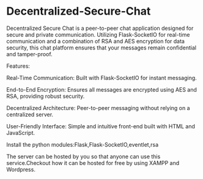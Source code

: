 # Decentralized-Secure-Chat
Decentralized Secure Chat is a peer-to-peer chat application designed for secure and private communication. Utilizing Flask-SocketIO for real-time communication and a combination of RSA and AES encryption for data security, this chat platform ensures that your messages remain confidential and tamper-proof.

Features:

Real-Time Communication: Built with Flask-SocketIO for instant messaging.

End-to-End Encryption: Ensures all messages are encrypted using AES and RSA, providing robust security.

Decentralized Architecture: Peer-to-peer messaging without relying on a centralized server.

User-Friendly Interface: Simple and intuitive front-end built with HTML and JavaScript.




Install the python modules:Flask,Flask-SocketIO,eventlet,rsa

The server can be hosted by you so that anyone can use this service.Checkout how it can be hosted for free by using XAMPP and Wordpress.
